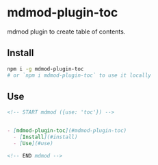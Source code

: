 # mdmod-plugin-toc

mdmod plugin to create table of contents.

## Install

```bash
npm i -g mdmod-plugin-toc
# or `npm i mdmod-plugin-toc` to use it locally
```

## Use

```md
<!-- START mdmod ({use: 'toc'}) -->


- [mdmod-plugin-toc](#mdmod-plugin-toc)
  - [Install](#install)
  - [Use](#use)

<!-- END mdmod -->
```
